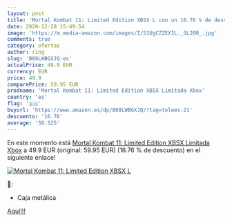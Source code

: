 ```yaml
---
layout: post
title: 'Mortal Kombat 11: Limited Edition XBSX L con un 16.76 % de descuento'
date: 2020-12-28 15:49:54
image: 'https://m.media-amazon.com/images/I/51UgCZZEX1L._SL200_.jpg'
comments: true
category: ofertas
author: ring
slug: 'B08LWBGXJQ-es'
actualPrice: 49.9 EUR
currency: EUR
price: 49.9
comparePrice: 59.95 EUR
prodname: 'Mortal Kombat 11: Limited Edition XBSX Limitada Xbox'
country: 'es'
flag: '🇪🇸'
buyurl: 'https://www.amazon.es/dp/B08LWBGXJQ/?tag=tolees-21'
descuento: '16.76'
average: '50.525'
---
```


En este momento está [Mortal Kombat 11: Limited Edition XBSX Limitada Xbox](https://www.amazon.es/dp/B08LWBGXJQ/?tag=tolees-21) a 49.9 EUR (original: 59.95 EUR) (16.76 %  de descuento) en el siguiente enlace!

[![Mortal Kombat 11: Limited Edition XBSX L](https://m.media-amazon.com/images/I/51UgCZZEX1L._SL200_.jpg)](https://www.amazon.es/dp/B08LWBGXJQ/?tag=tolees-21)

🔎:

- Caja metálica

[Aquí!!!](https://www.amazon.es/dp/B08LWBGXJQ/?tag=tolees-21)
